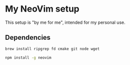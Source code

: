 # My NeoVim setup

This setup is "by me for me", intended for my personal use.

## Dependencies


```sh
brew install ripgrep fd cmake git node wget
```


```sh
npm install -g neovim
```
